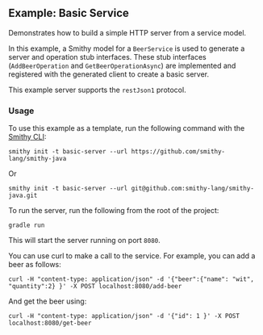 ## Example: Basic Service
Demonstrates how to build a simple HTTP server from a service model. 

In this example, a Smithy model for a `BeerService` is used to generate a server and 
operation stub interfaces. These stub interfaces (`AddBeerOperation` and `GetBeerOperationAsync`) are implemented 
and registered with the generated client to create a basic server.

This example server supports the `restJson1` protocol.

### Usage
To use this example as a template, run the following command with the [Smithy CLI](https://smithy.io/2.0/guides/smithy-cli/index.html):

```console
smithy init -t basic-server --url https://github.com/smithy-lang/smithy-java
```

Or

```console
smithy init -t basic-server --url git@github.com:smithy-lang/smithy-java.git
```

To run the server, run the following from the root of the project: 

```console 
gradle run
```

This will start the server running on port `8080`.

You can use curl to make a call to the service. For example, you can add a beer as follows: 

```console
curl -H "content-type: application/json" -d '{"beer":{"name": "wit", "quantity":2} }' -X POST localhost:8080/add-beer
```

And get the beer using: 

```console
curl -H "content-type: application/json" -d '{"id": 1 }' -X POST localhost:8080/get-beer
```
